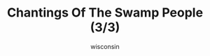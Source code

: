 ---
media: "images/rounds/round_4_2/swamp_people_3.png"
media_type: image
title: Chantings Of The Swamp People (3/3)
author: [wisconsin]
desc: Just as the NT colonists could not understand Russian, the Soviet crew could not understand English.
---